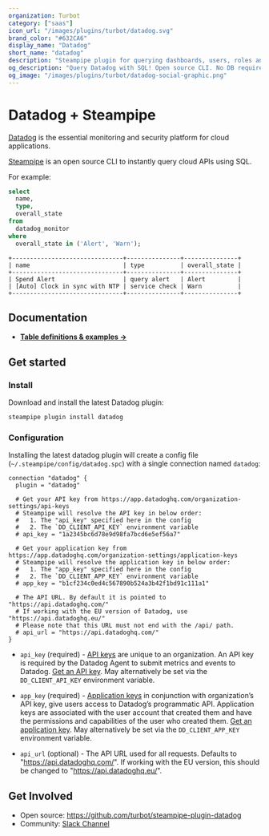 ```yaml
---
organization: Turbot
category: ["saas"]
icon_url: "/images/plugins/turbot/datadog.svg"
brand_color: "#632CA6"
display_name: "Datadog"
short_name: "datadog"
description: "Steampipe plugin for querying dashboards, users, roles and more from Datadog."
og_description: "Query Datadog with SQL! Open source CLI. No DB required."
og_image: "/images/plugins/turbot/datadog-social-graphic.png"
---
```


# Datadog + Steampipe

[Datadog](https://www.datadoghq.com/) is the essential monitoring and security platform for cloud applications.

[Steampipe](https://steampipe.io) is an open source CLI to instantly query cloud APIs using SQL.

For example:

```sql
select
  name,
  type,
  overall_state
from
  datadog_monitor
where
  overall_state in ('Alert', 'Warn');
```

```
+-------------------------------+---------------+---------------+
| name                          | type          | overall_state |
+-------------------------------+---------------+---------------+
| Spend Alert                   | query alert   | Alert         |
| [Auto] Clock in sync with NTP | service check | Warn          |
+-------------------------------+---------------+---------------+
```

## Documentation

- **[Table definitions & examples →](/plugins/turbot/datadog/tables)**

## Get started

### Install

Download and install the latest Datadog plugin:

```bash
steampipe plugin install datadog
```

### Configuration

Installing the latest datadog plugin will create a config file (`~/.steampipe/config/datadog.spc`) with a single connection named `datadog`:

```hcl
connection "datadog" {
  plugin = "datadog"

  # Get your API key from https://app.datadoghq.com/organization-settings/api-keys
  # Steampipe will resolve the API key in below order:
  #   1. The "api_key" specified here in the config
  #   2. The `DD_CLIENT_API_KEY` environment variable
  # api_key = "1a2345bc6d78e9d98fa7bcd6e5ef56a7"

  # Get your application key from https://app.datadoghq.com/organization-settings/application-keys
  # Steampipe will resolve the application key in below order:
  #   1. The "app_key" specified here in the config
  #   2. The `DD_CLIENT_APP_KEY` environment variable
  # app_key = "b1cf234c0ed4c567890b524a3b42f1bd91c111a1"

  # The API URL. By default it is pointed to "https://api.datadoghq.com/"
  # If working with the EU version of Datadog, use "https://api.datadoghq.eu/"
  # Please note that this URL must not end with the /api/ path.
  # api_url = "https://api.datadoghq.com/"
}
```

- `api_key` (required) - [API keys](https://docs.datadoghq.com/account_management/api-app-keys/#api-keys) are unique to an organization. An API key is required by the Datadog Agent to submit metrics and events to Datadog. [Get an API key](https://app.datadoghq.com/organization-settings/api-keys). May alternatively be set via the `DD_CLIENT_API_KEY` environment variable.

- `app_key` (required) - [Application keys](https://docs.datadoghq.com/account_management/api-app-keys/#application-keys) in conjunction with organization’s API key, give users access to Datadog’s programmatic API. Application keys are associated with the user account that created them and have the permissions and capabilities of the user who created them. [Get an application key](https://app.datadoghq.com/organization-settings/application-keys). May alternatively be set via the `DD_CLIENT_APP_KEY` environment variable.

- `api_url` (optional) - The API URL used for all requests. Defaults to "https://api.datadoghq.com/". If working with the EU version, this should be changed to "https://api.datadoghq.eu/".

## Get Involved

- Open source: https://github.com/turbot/steampipe-plugin-datadog
- Community: [Slack Channel](https://steampipe.io/community/join)
